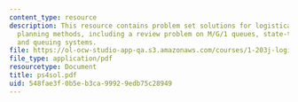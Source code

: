 ```yaml
---
content_type: resource
description: This resource contains problem set solutions for logistical and transportation
  planning methods, including a review problem on M/G/1 queues, state-transition diagrams,
  and queuing systems.
file: https://ol-ocw-studio-app-qa.s3.amazonaws.com/courses/1-203j-logistical-and-transportation-planning-methods-fall-2006/548fae3f0b5eb3ca99929edb75c28949_ps4sol.pdf
file_type: application/pdf
resourcetype: Document
title: ps4sol.pdf
uid: 548fae3f-0b5e-b3ca-9992-9edb75c28949
---
```

